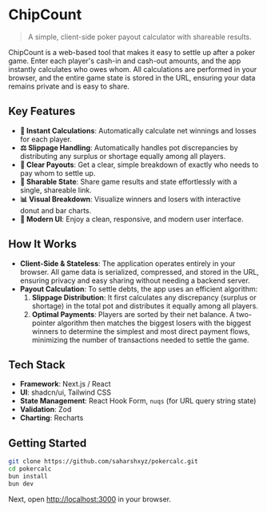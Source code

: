 # ChipCount

> A simple, client-side poker payout calculator with shareable results.

ChipCount is a web-based tool that makes it easy to settle up after a poker game. Enter each player's cash-in and cash-out amounts, and the app instantly calculates who owes whom. All calculations are performed in your browser, and the entire game state is stored in the URL, ensuring your data remains private and is easy to share.

## Key Features

-   **🧮 Instant Calculations**: Automatically calculate net winnings and losses for each player.
-   **⚖️ Slippage Handling**: Automatically handles pot discrepancies by distributing any surplus or shortage equally among all players.
-   **💸 Clear Payouts**: Get a clear, simple breakdown of exactly who needs to pay whom to settle up.
-   **🔗 Sharable State**: Share game results and state effortlessly with a single, shareable link.
-   **📊 Visual Breakdown**: Visualize winners and losers with interactive donut and bar charts.
-   **💅 Modern UI**: Enjoy a clean, responsive, and modern user interface.

## How It Works

-   **Client-Side & Stateless**: The application operates entirely in your browser. All game data is serialized, compressed, and stored in the URL, ensuring privacy and easy sharing without needing a backend server.
-   **Payout Calculation**: To settle debts, the app uses an efficient algorithm:
    1.  **Slippage Distribution**: It first calculates any discrepancy (surplus or shortage) in the total pot and distributes it equally among all players.
    2.  **Optimal Payments**: Players are sorted by their net balance. A two-pointer algorithm then matches the biggest losers with the biggest winners to determine the simplest and most direct payment flows, minimizing the number of transactions needed to settle the game.

## Tech Stack

-   **Framework**: Next.js / React
-   **UI**: shadcn/ui, Tailwind CSS
-   **State Management**: React Hook Form, `nuqs` (for URL query string state)
-   **Validation**: Zod
-   **Charting**: Recharts

## Getting Started

```sh
git clone https://github.com/saharshxyz/pokercalc.git
cd pokercalc
bun install
bun dev
```

Next, open [http://localhost:3000](http://localhost:3000) in your browser.